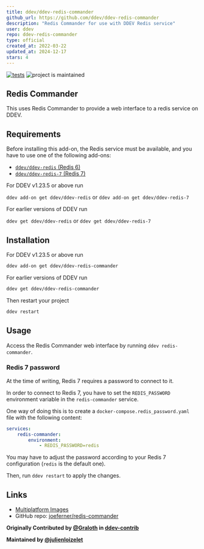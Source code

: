 ```yaml
---
title: ddev/ddev-redis-commander
github_url: https://github.com/ddev/ddev-redis-commander
description: "Redis Commander for use with DDEV Redis service"
user: ddev
repo: ddev-redis-commander
type: official
created_at: 2022-03-22
updated_at: 2024-12-17
stars: 4
---
```


[![tests](https://github.com/ddev/ddev-redis-commander/actions/workflows/tests.yml/badge.svg)](https://github.com/ddev/ddev-redis-commander/actions/workflows/tests.yml) ![project is maintained](https://img.shields.io/maintenance/yes/2024.svg)

## Redis Commander

This uses Redis Commander to provide a web interface to a redis service on DDEV.

## Requirements

Before installing this add-on, the Redis service must be available, and you have to use one of the following add-ons:

- [`ddev/ddev-redis` (Redis 6)](https://github.com/ddev/ddev-redis)
- [`ddev/ddev-redis-7` (Redis 7)](https://github.com/ddev/ddev-redis-7)

For DDEV v1.23.5 or above run 

`ddev add-on get ddev/ddev-redis` or `ddev add-on get ddev/ddev-redis-7`

For earlier versions of DDEV run 

`ddev get ddev/ddev-redis` or `ddev get ddev/ddev-redis-7`


## Installation

For DDEV v1.23.5 or above run

```bash
ddev add-on get ddev/ddev-redis-commander
```

For earlier versions of DDEV run

```bash
ddev get ddev/ddev-redis-commander
```

Then restart your project

```bash
ddev restart
```

## Usage

Access the Redis Commander web interface by running `ddev redis-commander`.

### Redis 7 password

At the time of writing, Redis 7 requires a password to connect to it.

In order to connect to Redis 7, you have to set the `REDIS_PASSWORD` environment variable in the `redis-commander` 
service. 

One way of doing this is to create a `docker-compose.redis_password.yaml` file with the following content:

```yaml
services:
    redis-commander:
        environment:
            - REDIS_PASSWORD=redis
```
You may have to adjust the password according to your Redis 7 configuration (`redis` is the default one).

Then, run `ddev restart` to apply the changes.


## Links

* [Multiplatform Images](https://github.com/joeferner/redis-commander/pkgs/container/redis-commander)
* GitHub repo: [joeferner/redis-commander](https://github.com/joeferner/redis-commander)

**Originally Contributed by [@Graloth](https://github.com/Graloth) in [ddev-contrib](https://github.com/ddev/ddev-contrib/tree/master/docker-compose-services/redis-commander)**

**Maintained by [@julienloizelet](https://github.com/julienloizelet)**
